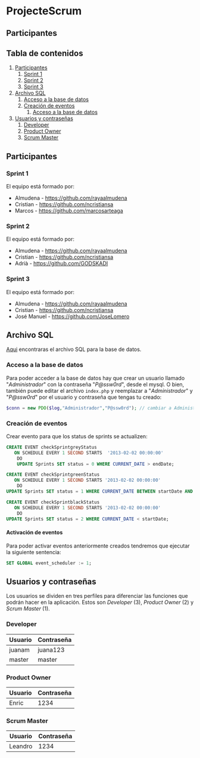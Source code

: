 # ProjecteScrum

## Participantes <a name="participantes"></a>

## Tabla de contenidos
1. [Participantes](#participantes)
    1. [Sprint 1](#sprint1)
    2. [Sprint 2](#sprint2)
    3. [Sprint 3](#sprint3)
2. [Archivo SQL](#sql-data)
    1. [Acceso a la base de datos](#acceso-bd)
    2. [Creación de eventos](#eventos-bd)
        1. [Acceso a la base de datos](#activacion-ev)
3. [Usuarios y contraseñas](#user-pass)
    1. [Developer](#dev)
    2. [Product Owner](#po)
    3. [Scrum Master](#sm)

## Participantes <a name="participantes"></a>

### Sprint 1 <a name="sprint1"></a>

El equipo está formado por:
- Almudena - https://github.com/rayaalmudena
- Cristian - https://github.com/ncristiansa
- Marcos - https://github.com/marcosarteaga

### Sprint 2 <a name="sprint2"></a>

El equipo está formado por:
- Almudena - https://github.com/rayaalmudena
- Cristian - https://github.com/ncristiansa
- Adrià - https://github.com/GODSKADI

### Sprint 3 <a name="sprint3"></a>

El equipo está formado por:
- Almudena - https://github.com/rayaalmudena
- Cristian - https://github.com/ncristiansa
- José Manuel - https://github.com/JoseLomero


## Archivo SQL <a name="sql-data"></a>

[Aqui](https://github.com/ncristiansa/ProjecteScrum/blob/master/ScrumDB3.3.sql) encontraras el archivo SQL para la base de datos.

### Acceso a la base de datos <a name="acceso-bd"></a>

Para poder acceder a la base de datos hay que crear un usuario llamado "*Administrador*" con la contraseña "*P@ssw0rd*", desde el mysql. O bien, también puede editar el archivo ```index.php``` y reemplazar a "*Administrador*" y "*P@ssw0rd*" por el usuario y contraseña que tengas tu creado:

``` php
$conn = new PDO($log,"Administrador","P@ssw0rd"); // cambiar a Administrador por el otro usuario y la P@ssw0rd por su contraseña correspondiente

```

### Creación de eventos <a name="eventos-bd"></a>

Crear evento para que los status de sprints se actualizen:

``` sql
CREATE EVENT checkSprintgreyStatus
   ON SCHEDULE EVERY 1 SECOND STARTS  '2013-02-02 00:00:00' 
    DO 
    UPDATE Sprints SET status = 0 WHERE CURRENT_DATE > endDate;

CREATE EVENT checkSprintgreenStatus
   ON SCHEDULE EVERY 1 SECOND STARTS '2013-02-02 00:00:00' 
    DO 
UPDATE Sprints SET status = 1 WHERE CURRENT_DATE BETWEEN startDate AND endDate;

CREATE EVENT checkSprintblackStatus
   ON SCHEDULE EVERY 1 SECOND STARTS '2013-02-02 00:00:00' 
    DO 
UPDATE Sprints SET status = 2 WHERE CURRENT_DATE < startDate;
```

#### Activación de eventos <a name="activacion-ev"></a>

Para poder activar eventos anteriormente creados tendremos que ejecutar la siguiente sentencia:

``` sql
SET GLOBAL event_scheduler := 1;
```

## Usuarios y contraseñas <a name="user-pass"></a>
Los usuarios se dividen en tres perfiles para diferenciar las funciones que podrán hacer en la aplicación. 
Estos son *Developer* (3), *Product Owner* (2) y *Scrum Master* (1).

### Developer <a name="dev"></a>

| Usuario | Contraseña |
|---|---|
| juanam | juana123 |
| master | master |

### Product Owner <a name="po"></a>

| Usuario | Contraseña |
|---|---|
| Enric | 1234 |

### Scrum Master <a name="sm"></a>

| Usuario | Contraseña |
|---|---|
| Leandro | 1234 |
